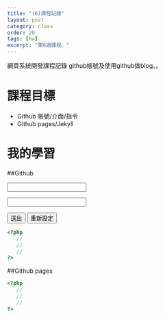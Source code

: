 ```yaml
---
title: "(6)課程記錄"
layout: post
category: class
order: 20
tags: [hw]
excerpt: "第6週課程。"
---
```

網頁系統開發課程記錄
github帳號及使用github做blog。。

# 課程目標
- Github 帳號/介面/指令
- Github pages/Jekyll

# 我的學習

##Github
<html lang="zh-Hant-TW">
<head>
 <meta charset="utf-8">
<title>練習 2-1</title>
</head>
<body>
<form method="POST" action="ex2-1.php">
<p><input type="text" name="T1" size="20"></p>
<p><input type="text" name="T2" size="20"></p>
<p><input type="submit" value="送出" name="B1">
<input type="reset" value="重新設定" name="B2"></p>
</form>
</body>
</html>
<html>
<head>
<meta http-equiv="Content-Type" content="text/html; charset=big5">
<title>Php Ex2-1</title>
</head>
<body>
<?
$Var1=htmlspecialchars($_POST["T1"]);
$Var2=(int)$_POST['T2'];
echo "您的輸入是:$Var1";
?>
</body>
</html>

```php
<?php
   //
   //
   //
?>
```
##Github pages

```php
<?php
   //
   //
   //
?>
```


[1]: https://github.com/        "GitHub"
[2]: https://pages.github.com/  "GitHub Pages"
[3]: https://jekyllrb.com/      "Jekyll"
[4]: http://markdown.tw         "Markdown文件"
[5]: http://dillinger.io/       "Dillinger"








